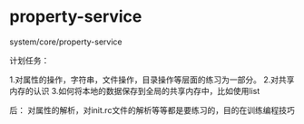 # property-service
system/core/property-service


计划任务：

1.对属性的操作，字符串，文件操作，目录操作等层面的练习为一部分。
2.对共享内存的认识
3.如何将本地的数据保存到全局的共享内存中，比如使用list


后：
对属性的解析，对init.rc文件的解析等等都是要练习的，目的在训练编程技巧
